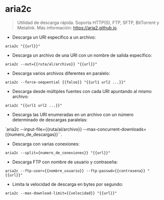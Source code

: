 # aria2c

> Utilidad de descarga rápida.
> Soporta HTTP(S), FTP, SFTP, BitTorrent y Metalink.
> Más información: <https://aria2.github.io>.

- Descarga un URI específico a un archivo:

`aria2c "{{url}}"`

- Descarga un archivo de una URI con un nombre de salida específico:

`aria2c --out={{ruta/al/archivo}} "{{url}}"`

- Descarga varios archivos diferentes en paralelo:

`aria2c --force-sequential {{false}} "{{url1 url2 ...}}"`

- Descarga desde múltiples fuentes con cada URI apuntando al mismo archivo:

`aria2c "{{url1 url2 ...}}"`

- Descarga las URI enumeradas en un archivo con un número determinado de descargas paralelas:

`aria2c --input-file={{ruta/al/archivo}} --max-concurrent-downloads={{numero_de_descargas}}``.

- Descarga con varias conexiones:

`aria2c --split={numero_de_conexiones}} "{{url}}"`

- Descarga FTP con nombre de usuario y contraseña:

`aria2c --ftp-user={{nombre_usuario}} --ftp-passwd={{contrasena}} "{{url}}"`

- Limita la velocidad de descarga en bytes por segundo:

`aria2c --max-download-limit={{velocidad}} "{{url}}"`
